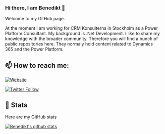 ### Hi there, I am Benedikt 👋
Welcome to my GitHub page.

At the moment I am working for CRM Konsulterna in Stockholm as a Power Platform Consultant. My background is .Net Development.
I like to share my knowledge with the broader community. Therefore you will find a bunch of public repositories here. They normaly hold content related to Dynamics 365 and the Power Platform.

## 📫 How to reach me:

[![Website](https://img.shields.io/website?label=Blog&up_message=benediktbergmann.eu&url=https%3A%2F%2Fbenediktbergmann.eu)](https://benediktbergmann.eu)

[![Twitter Follow](https://img.shields.io/twitter/follow/bergmannbene?color=blue&logo=twitter&style=flat-square)](https://twitter.com/intent/follow?screen_name=bergmannbene)

## 🔢 Stats
Here are my GitHub stats

[![Benedikt's github stats](https://github-readme-stats.vercel.app/api?username=benediktbergmann&count_private=true&include_all_commits=true?theme=dark)](https://github.com/benediktbergmann)

<!--
I am a Microsoft MVP in Business Applications

[![MVP Profile Benedikt Bergmann](https://msendpointmgr.com/wp-content/uploads/2021/01/mvp-banner-216px.png)](https://mvp.microsoft.com/en-us/PublicProfile/5004113?fullName=Benedikt%20Bergmann)
-->

<!--
**BenediktBergmann/BenediktBergmann** is a ✨ _special_ ✨ repository because its `README.md` (this file) appears on your GitHub profile.

Here are some ideas to get you started:

- 🔭 I’m currently working on ...
- 🌱 I’m currently learning ...
- 👯 I’m looking to collaborate on ...
- 🤔 I’m looking for help with ...
- 💬 Ask me about ...
- 📫 How to reach me: ...
- 😄 Pronouns: ...
- ⚡ Fun fact: ...
-->
